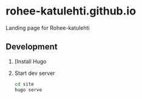 # rohee-katulehti.github.io

Landing page for Rohee-katulehti

## Development

1. [Install[](https://gohugo.io/getting-started/installing/) Hugo
1. Start dev server

   ```bash
   cd site
   hugo serve
   ```
